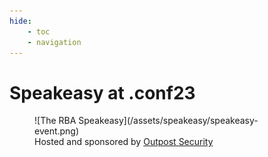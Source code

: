 ```yaml
---
hide:
    - toc
    - navigation
---
```


# Speakeasy at .conf23

<figure markdown>
  ![The RBA Speakeasy](/assets/speakeasy/speakeasy-event.png)
  <figcaption>Hosted and sponsored by <a href="https://outpost-security.com/">Outpost Security</a></figcaption>
</figure>